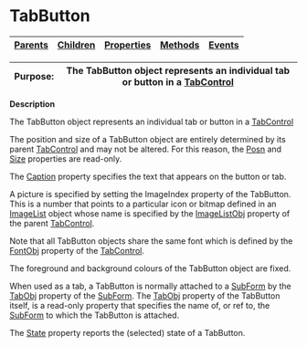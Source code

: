 




<h1 class="heading"><span class="name">TabButton</span></h1>

| [Parents](../ParentLists/TabButton.htm) | [Children](../ChildLists/TabButton.htm) | [Properties](../PropLists/TabButton.htm) | [Methods](../MethodLists/TabButton.htm) | [Events](../EventLists/TabButton.htm) |
| --- | --- | --- | --- | ---  |


| Purpose: | The TabButton object represents an individual tab or button in a [TabControl](../a-z/tabcontrol.md) |
| --- | ---  |


**Description**


The TabButton object represents an individual tab or button in a [TabControl](../a-z/tabcontrol.md)



The position and size of a TabButton object are entirely determined by its parent [TabControl](../a-z/tabcontrol.md) and may not be altered. For this reason, the [Posn](../a-z/posn.md) and [Size](../a-z/size.md) properties are read-only.


The [Caption](../a-z/caption.md) property specifies the text that appears on the button or tab.


A picture is specified by setting the ImageIndex property of the TabButton. This is a number that points to a particular icon or bitmap defined in an [ImageList](../a-z/imagelist.md) object whose name is specified by the [ImageListObj](../a-z/imagelistobj.md) property of the parent [TabControl](../a-z/tabcontrol.md).


Note that all TabButton objects share the same font which is defined by the [FontObj](../a-z/fontobj.md) property of the [TabControl](../a-z/tabcontrol.md).


The foreground and background colours of the TabButton object are fixed.


When used as a tab, a TabButton is normally attached to a [SubForm](../a-z/subform.md) by the [TabObj](../a-z/tabobj.md) property of the [SubForm](../a-z/subform.md). The [TabObj](../a-z/tabobj.md) property of the TabButton itself, is a read-only property that specifies the name of, or ref to, the [SubForm](../a-z/subform.md) to which the TabButton is attached.


The [State](../a-z/state.md) property reports the (selected) state of a TabButton.


